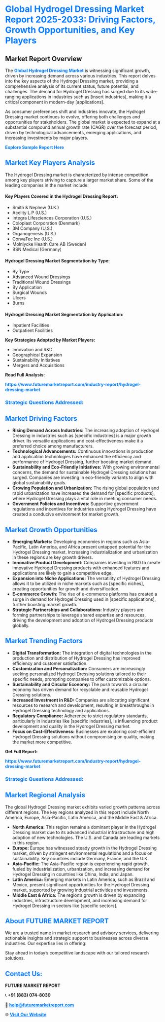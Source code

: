 <h1 style="color: #007BFF;">Global Hydrogel Dressing Market Report 2025-2033: Driving Factors, Growth Opportunities, and Key Players</h1>

<section id="overview">
<h2>Market Report Overview</h2>
<p>The <a href="https://www.futuremarketreport.com/industry-report/hydrogel-dressing-market" style="color: #007BFF; text-decoration: none;"><strong>Global Hydrogel Dressing Market</strong></a> is witnessing significant growth, driven by increasing demand across various industries. This report delves into the key aspects of the Hydrogel Dressing market, providing a comprehensive analysis of its current status, future potential, and challenges. The demand for Hydrogel Dressing has surged due to its wide-ranging applications in industries such as [insert industries], making it a critical component in modern-day [applications].</p>
<p>As consumer preferences shift and industries innovate, the Hydrogel Dressing market continues to evolve, offering both challenges and opportunities for stakeholders. The global market is expected to expand at a substantial compound annual growth rate (CAGR) over the forecast period, driven by technological advancements, emerging applications, and increasing investments by major players.</p>
</section>

<section id="overview">
<p><a href="https://www.futuremarketreport.com/request-sample/reportId=102874" style="color: #007BFF; text-decoration: none;"><strong>Explore Sample Report Here</strong></a></p>
</section>

<section id="key-players">
<h2 style="color: #007BFF;">Market Key Players Analysis</h2>
<p>The Hydrogel Dressing market is characterized by intense competition among key players striving to capture a larger market share. Some of the leading companies in the market include:</p>
<h4>Key Players Covered in the Hydrogel Dressing Report:</h4>
<ul><li>Smith &amp; Nephew (U.K.)</li><li>Acelity L.P (U.S.)</li><li>Integra Lifesciences Corporation (U.S.)</li><li>Coloplast Corporation (Denmark)</li><li>3M Company (U.S.)</li><li>Organogenesis (U.S.)</li><li>ConvaTec Inc (U.S.)</li><li>Molnlycke Health Care AB (Sweden)</li><li>BSN Medical (Germany)</li></ul>
<h4>Hydrogel Dressing Market Segmentation by Type:</h4>
<ul><li>By Type</li><li>Advanced Wound Dressings</li><li>Traditional Wound Dressings</li><li>By Application</li><li>Surgical Wounds</li><li>Ulcers</li><li>Burns</li></ul>

<h4>Hydrogel Dressing Market Segmentation by Application:</h4>
<ul><li>Inpatient Facilities</li><li>Outpatient Facilities</li></ul>
<p><strong>Key Strategies Adopted by Market Players:</strong></p>
<ul>
<li>Innovation and R&D</li>
<li>Geographical Expansion</li>
<li>Sustainability Initiatives</li>
<li>Mergers and Acquisitions</li>
</ul>
</section>

<section>
<p><strong>Read Full Analysis: </strong></p><a href="https://www.futuremarketreport.com/industry-report/hydrogel-dressing-market" style="color: #007BFF; text-decoration: none;"><strong>https://www.futuremarketreport.com/industry-report/hydrogel-dressing-market</strong></a>
<h3 style="color: #007BFF;">Strategic Questions Addressed:</h3>
</section>

<section id="driving-factors">
<h2 style="color: #007BFF;">Market Driving Factors</h2>
<ul>
<li><strong>Rising Demand Across Industries:</strong> The increasing adoption of Hydrogel Dressing in industries such as [specific industries] is a major growth driver. Its versatile applications and cost-effectiveness make it a preferred choice among manufacturers.</li>
<li><strong>Technological Advancements:</strong> Continuous innovations in production and application technologies have enhanced the efficiency and performance of Hydrogel Dressing, further boosting market demand.</li>
<li><strong>Sustainability and Eco-Friendly Initiatives:</strong> With growing environmental concerns, the demand for sustainable Hydrogel Dressing solutions has surged. Companies are investing in eco-friendly variants to align with global sustainability goals.</li>
<li><strong>Growing Population and Urbanization:</strong> The rising global population and rapid urbanization have increased the demand for [specific products], where Hydrogel Dressing plays a vital role in meeting consumer needs.</li>
<li><strong>Government Policies and Incentives:</strong> Supportive government regulations and incentives for industries using Hydrogel Dressing have created a conducive environment for market growth.</li>
</ul>
</section>

<section id="growth-opportunities">
<h2 style="color: #007BFF;">Market Growth Opportunities</h2>
<ul>
<li><strong>Emerging Markets:</strong> Developing economies in regions such as Asia-Pacific, Latin America, and Africa present untapped potential for the Hydrogel Dressing market. Increasing industrialization and urbanization in these regions are key growth drivers.</li>
<li><strong>Innovative Product Development:</strong> Companies investing in R&D to create innovative Hydrogel Dressing products with enhanced features and applications are likely to gain a competitive edge.</li>
<li><strong>Expansion into Niche Applications:</strong> The versatility of Hydrogel Dressing allows it to be utilized in niche markets such as [specific niches], creating opportunities for growth and diversification.</li>
<li><strong>E-commerce Growth:</strong> The rise of e-commerce platforms has created a surge in demand for Hydrogel Dressing used in [specific applications], further boosting market growth.</li>
<li><strong>Strategic Partnerships and Collaborations:</strong> Industry players are forming partnerships to leverage shared expertise and resources, driving the development and adoption of Hydrogel Dressing products globally.</li>
</ul>
</section>

<section id="trending-factors">
<h2 style="color: #007BFF;">Market Trending Factors</h2>
<ul>
<li><strong>Digital Transformation:</strong> The integration of digital technologies in the production and distribution of Hydrogel Dressing has improved efficiency and customer satisfaction.</li>
<li><strong>Customization and Personalization:</strong> Consumers are increasingly seeking personalized Hydrogel Dressing solutions tailored to their specific needs, prompting companies to offer customizable options.</li>
<li><strong>Sustainability and Circular Economy:</strong> The push towards a circular economy has driven demand for recyclable and reusable Hydrogel Dressing solutions.</li>
<li><strong>Increased Investment in R&D:</strong> Companies are allocating significant resources to research and development, resulting in breakthroughs in Hydrogel Dressing technology and applications.</li>
<li><strong>Regulatory Compliance:</strong> Adherence to strict regulatory standards, particularly in industries like [specific industries], is influencing product development and quality in the Hydrogel Dressing market.</li>
<li><strong>Focus on Cost-Effectiveness:</strong> Businesses are exploring cost-efficient Hydrogel Dressing solutions without compromising on quality, making the market more competitive.</li>
</ul>
</section>

<section>
<p><strong>Get Full Report: </strong></p><a href="https://www.futuremarketreport.com/industry-report/hydrogel-dressing-market" style="color: #007BFF; text-decoration: none;"><strong>https://www.futuremarketreport.com/industry-report/hydrogel-dressing-market</strong></a>
<h3 style="color: #007BFF;">Strategic Questions Addressed:</h3>
</section>


<section id="regional-analysis">
<h2 style="color: #007BFF;">Market Regional Analysis</h2>
<p>The global Hydrogel Dressing market exhibits varied growth patterns across different regions. The key regions analyzed in this report include North America, Europe, Asia-Pacific, Latin America, and the Middle East & Africa:</p>
<ul>
<li><strong>North America:</strong> This region remains a dominant player in the Hydrogel Dressing market due to its advanced industrial infrastructure and high adoption of new technologies. The U.S. and Canada are leading markets in this region.</li>
<li><strong>Europe:</strong> Europe has witnessed steady growth in the Hydrogel Dressing market, driven by stringent environmental regulations and a focus on sustainability. Key countries include Germany, France, and the U.K.</li>
<li><strong>Asia-Pacific:</strong> The Asia-Pacific region is experiencing rapid growth, fueled by industrialization, urbanization, and increasing demand for Hydrogel Dressing in countries like China, India, and Japan.</li>
<li><strong>Latin America:</strong> Emerging markets in Latin America, such as Brazil and Mexico, present significant opportunities for the Hydrogel Dressing market, supported by growing industrial activities and investments.</li>
<li><strong>Middle East & Africa:</strong> The region’s growth is driven by expanding industries, infrastructure development, and increasing demand for Hydrogel Dressing in sectors like [specific sectors].</li>
</ul>
</section>

<footer>
<h2 style="color: #007BFF;">About FUTURE MARKET REPORT</h2>
<p>We are a trusted name in market research and advisory services, delivering actionable insights and strategic support to businesses across diverse industries. Our expertise lies in offering:</p>

<p>Stay ahead in today’s competitive landscape with our tailored research solutions.</p>

<h2 style="color: #007BFF;">Contact Us:</h2>
<p><strong>FUTURE MARKET REPORT</strong></p>
<p>📞 <strong>+91 (883) 074-8030</strong></p>
<p>📧 <strong><a href="mailto:help@futuremarketreport.com" style="color: #007BFF;">help@futuremarketreport.com</a></strong></p>
<p>🌐 <strong><a href="https://www.futuremarketreport.com/" style="color: #007BFF;">Visit Our Website</a></strong></p>
</footer>